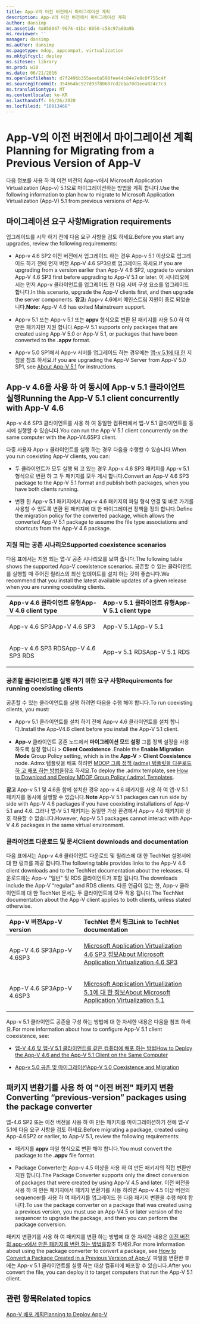 ```yaml
---
title: App-V의 이전 버전에서 마이그레이션 계획
description: App-V의 이전 버전에서 마이그레이션 계획
author: dansimp
ms.assetid: 4a058047-9674-41bc-8050-c58c97a80a9b
ms.reviewer: ''
manager: dansimp
ms.author: dansimp
ms.pagetype: mdop, appcompat, virtualization
ms.mktglfcycl: deploy
ms.sitesec: library
ms.prod: w10
ms.date: 06/21/2016
ms.openlocfilehash: d7f2496b355aee6a598fee44c84e7e8c0f755c4f
ms.sourcegitcommit: 354664bc527d93f80687cd2eba70d1eea024c7c3
ms.translationtype: MT
ms.contentlocale: ko-KR
ms.lasthandoff: 06/26/2020
ms.locfileid: "10813468"
---
```

# <span data-ttu-id="e0850-103">App-V의 이전 버전에서 마이그레이션 계획</span><span class="sxs-lookup"><span data-stu-id="e0850-103">Planning for Migrating from a Previous Version of App-V</span></span>


<span data-ttu-id="e0850-104">다음 정보를 사용 하 여 이전 버전의 App-v에서 Microsoft Application Virtualization (App-v) 5.1으로 마이그레이션하는 방법을 계획 합니다.</span><span class="sxs-lookup"><span data-stu-id="e0850-104">Use the following information to plan how to migrate to Microsoft Application Virtualization (App-V) 5.1 from previous versions of App-V.</span></span>

## <span data-ttu-id="e0850-105">마이그레이션 요구 사항</span><span class="sxs-lookup"><span data-stu-id="e0850-105">Migration requirements</span></span>


<span data-ttu-id="e0850-106">업그레이드를 시작 하기 전에 다음 요구 사항을 검토 하세요.</span><span class="sxs-lookup"><span data-stu-id="e0850-106">Before you start any upgrades, review the following requirements:</span></span>

-   <span data-ttu-id="e0850-107">App-v 4.6 SP2 이전 버전에서 업그레이드 하는 경우 App-v 5.1 이상으로 업그레이드 하기 전에 먼저 버전 App-V 4.6 SP3으로 업그레이드 하세요.</span><span class="sxs-lookup"><span data-stu-id="e0850-107">If you are upgrading from a version earlier than App-V 4.6 SP2, upgrade to version App-V 4.6 SP3 first before upgrading to App-V 5.1 or later.</span></span> <span data-ttu-id="e0850-108">이 시나리오에서는 먼저 App-v 클라이언트를 업그레이드 한 다음 서버 구성 요소를 업그레이드 합니다.</span><span class="sxs-lookup"><span data-stu-id="e0850-108">In this scenario, upgrade the App-V clients first, and then upgrade the server components.</span></span>
<span data-ttu-id="e0850-109">**참고:** App-v 4.6에서 메인스트림 지원이 종료 되었습니다.</span><span class="sxs-lookup"><span data-stu-id="e0850-109">**Note:** App-V 4.6 has exited Mainstream support.</span></span>

-   <span data-ttu-id="e0850-110">App-v 5.1 또는 App-v 5.1 또는 **appv** 형식으로 변환 된 패키지를 사용 5.0 하 여 만든 패키지만 지원 합니다.</span><span class="sxs-lookup"><span data-stu-id="e0850-110">App-V 5.1 supports only packages that are created using App-V 5.0 or App-V 5.1, or packages that have been converted to the **.appv** format.</span></span>

-   <span data-ttu-id="e0850-111">App-v 5.0 SP1에서 App-v 서버를 업그레이드 하는 경우에는 [앱-v 5.1에 대 한](about-app-v-51.md#bkmk-migrate-to-51) 지침을 참조 하세요.</span><span class="sxs-lookup"><span data-stu-id="e0850-111">If you are upgrading the App-V Server from App-V 5.0 SP1, see [About App-V 5.1](about-app-v-51.md#bkmk-migrate-to-51) for instructions.</span></span>

## <span data-ttu-id="e0850-112">App-v 4.6을 사용 하 여 동시에 App-v 5.1 클라이언트 실행</span><span class="sxs-lookup"><span data-stu-id="e0850-112">Running the App-V 5.1 client concurrently with App-V 4.6</span></span>


<span data-ttu-id="e0850-113">App-v 4.6 SP3 클라이언트를 사용 하 여 동일한 컴퓨터에서 앱-V 5.1 클라이언트를 동시에 실행할 수 있습니다.</span><span class="sxs-lookup"><span data-stu-id="e0850-113">You can run the App-V 5.1 client concurrently on the same computer with the App-V4.6SP3 client.</span></span>

<span data-ttu-id="e0850-114">다중 사용자 App-v 클라이언트를 실행 하는 경우 다음을 수행할 수 있습니다.</span><span class="sxs-lookup"><span data-stu-id="e0850-114">When you run coexisting App-V clients, you can:</span></span>

-   <span data-ttu-id="e0850-115">두 클라이언트가 모두 실행 되 고 있는 경우 App-v 4.6 SP3 패키지를 App-v 5.1 형식으로 변환 하 고 두 패키지를 모두 게시 합니다.</span><span class="sxs-lookup"><span data-stu-id="e0850-115">Convert an App-V 4.6 SP3 package to the App-V 5.1 format and publish both packages, when you have both clients running.</span></span>

-   <span data-ttu-id="e0850-116">변환 된 App-v 5.1 패키지에서 App-v 4.6 패키지의 파일 형식 연결 및 바로 가기를 사용할 수 있도록 변환 된 패키지에 대 한 마이그레이션 정책을 정의 합니다.</span><span class="sxs-lookup"><span data-stu-id="e0850-116">Define the migration policy for the converted package, which allows the converted App-V 5.1 package to assume the file type associations and shortcuts from the App-V 4.6 package.</span></span>

### <span data-ttu-id="e0850-117">지원 되는 공존 시나리오</span><span class="sxs-lookup"><span data-stu-id="e0850-117">Supported coexistence scenarios</span></span>

<span data-ttu-id="e0850-118">다음 표에서는 지원 되는 앱-V 공존 시나리오를 보여 줍니다.</span><span class="sxs-lookup"><span data-stu-id="e0850-118">The following table shows the supported App-V coexistence scenarios.</span></span> <span data-ttu-id="e0850-119">공존할 수 있는 클라이언트를 실행할 때 주어진 릴리스의 최신 업데이트를 설치 하는 것이 좋습니다.</span><span class="sxs-lookup"><span data-stu-id="e0850-119">We recommend that you install the latest available updates of a given release when you are running coexisting clients.</span></span>

<table>
<colgroup>
<col width="50%" />
<col width="50%" />
</colgroup>
<thead>
<tr class="header">
<th align="left"><span data-ttu-id="e0850-120">App-v 4.6 클라이언트 유형</span><span class="sxs-lookup"><span data-stu-id="e0850-120">App-V 4.6 client type</span></span></th>
<th align="left"><span data-ttu-id="e0850-121">App-v 5.1 클라이언트 유형</span><span class="sxs-lookup"><span data-stu-id="e0850-121">App-V 5.1 client type</span></span></th>
</tr>
</thead>
<tbody>
<tr class="odd">
<td align="left"><p><span data-ttu-id="e0850-122">App-v 4.6 SP3</span><span class="sxs-lookup"><span data-stu-id="e0850-122">App-V 4.6 SP3</span></span></p></td>
<td align="left"><p><span data-ttu-id="e0850-123">App-V 5.1</span><span class="sxs-lookup"><span data-stu-id="e0850-123">App-V 5.1</span></span></p></td>
</tr>
<tr class="even">
<td align="left"><p><span data-ttu-id="e0850-124">App-v 4.6 SP3 RDS</span><span class="sxs-lookup"><span data-stu-id="e0850-124">App-V 4.6 SP3 RDS</span></span></p></td>
<td align="left"><p><span data-ttu-id="e0850-125">App-v 5.1 RDS</span><span class="sxs-lookup"><span data-stu-id="e0850-125">App-V 5.1 RDS</span></span></p></td>
</tr>
</tbody>
</table>

 

### <span data-ttu-id="e0850-126">공존할 클라이언트를 실행 하기 위한 요구 사항</span><span class="sxs-lookup"><span data-stu-id="e0850-126">Requirements for running coexisting clients</span></span>

<span data-ttu-id="e0850-127">공존할 수 있는 클라이언트를 실행 하려면 다음을 수행 해야 합니다.</span><span class="sxs-lookup"><span data-stu-id="e0850-127">To run coexisting clients, you must:</span></span>

-   <span data-ttu-id="e0850-128">App-v 5.1 클라이언트를 설치 하기 전에 App-v 4.6 클라이언트를 설치 합니다.</span><span class="sxs-lookup"><span data-stu-id="e0850-128">Install the App-V4.6 client before you install the App-V 5.1 client.</span></span>

-   <span data-ttu-id="e0850-129">**App-v** 클라이언트 공존 노드에서 **마이그레이션 모드 설정** 그룹 정책 설정을 사용 하도록 설정 합니다 &gt; **Client Coexistence** .</span><span class="sxs-lookup"><span data-stu-id="e0850-129">Enable the **Enable Migration Mode** Group Policy setting, which is in the **App-V** &gt; **Client Coexistence** node.</span></span> <span data-ttu-id="e0850-130">Admx 템플릿을 배포 하려면 [MDOP 그룹 정책 (admx) 템플릿을 다운로드 하 고 배포 하는 방법을](https://technet.microsoft.com/library/dn659707.aspx)참조 하세요.</span><span class="sxs-lookup"><span data-stu-id="e0850-130">To deploy the .admx template, see [How to Download and Deploy MDOP Group Policy (.admx) Templates](https://technet.microsoft.com/library/dn659707.aspx).</span></span>

<span data-ttu-id="e0850-131">**참고**  App-v 5.1 및 4.6을 함께 설치한 경우 app-v 4.6 패키지를 사용 하 여 앱-V 5.1 패키지를 동시에 실행할 수 있습니다.</span><span class="sxs-lookup"><span data-stu-id="e0850-131">**Note** App-V 5.1 packages can run side by side with App-V 4.6 packages if you have coexisting installations of App-V 5.1 and 4.6.</span></span> <span data-ttu-id="e0850-132">그러나 앱-V 5.1 패키지는 동일한 가상 환경에서 App-v 4.6 패키지와 상호 작용할 수 없습니다.</span><span class="sxs-lookup"><span data-stu-id="e0850-132">However, App-V 5.1 packages cannot interact with App-V 4.6 packages in the same virtual environment.</span></span>

 

### <span data-ttu-id="e0850-133">클라이언트 다운로드 및 문서</span><span class="sxs-lookup"><span data-stu-id="e0850-133">Client downloads and documentation</span></span>

<span data-ttu-id="e0850-134">다음 표에서는 App-v 4.6 클라이언트 다운로드 및 릴리스에 대 한 TechNet 설명서에 대 한 링크를 제공 합니다.</span><span class="sxs-lookup"><span data-stu-id="e0850-134">The following table provides links to the App-V 4.6 client downloads and to the TechNet documentation about the releases.</span></span> <span data-ttu-id="e0850-135">다운로드에는 App-v "일반" 및 RDS 클라이언트가 포함 됩니다.</span><span class="sxs-lookup"><span data-stu-id="e0850-135">The downloads include the App-V “regular” and RDS clients.</span></span> <span data-ttu-id="e0850-136">다른 언급이 없는 한, App-v 클라이언트에 대 한 TechNet 문서는 두 클라이언트에 모두 적용 됩니다.</span><span class="sxs-lookup"><span data-stu-id="e0850-136">The TechNet documentation about the App-V client applies to both clients, unless stated otherwise.</span></span>

<table>
<colgroup>
<col width="33%" />
<col width="50%" />
</colgroup>
<thead>
<tr class="header">
<th align="left"><span data-ttu-id="e0850-137">App-V 버전</span><span class="sxs-lookup"><span data-stu-id="e0850-137">App-V version</span></span></th>
<th align="left"><span data-ttu-id="e0850-138">TechNet 문서 링크</span><span class="sxs-lookup"><span data-stu-id="e0850-138">Link to TechNet documentation</span></span></th>
</tr>
</thead>
<tbody>
<tr class="odd">
<td align="left"><p><span data-ttu-id="e0850-139">App-V 4.6 SP3</span><span class="sxs-lookup"><span data-stu-id="e0850-139">App-V 4.6SP3</span></span></p></td>
<td align="left"><p><a href="https://technet.microsoft.com/library/dn511019.aspx" data-raw-source="[About Microsoft Application Virtualization 4.6 SP3](https://technet.microsoft.com/library/dn511019.aspx)"><span data-ttu-id="e0850-140">Microsoft Application Virtualization 4.6 SP3 정보</span><span class="sxs-lookup"><span data-stu-id="e0850-140">About Microsoft Application Virtualization 4.6 SP3</span></span></a></p></td>
</tr>
<tr class="even">
<td align="left"><p><span data-ttu-id="e0850-141">App-V 4.6 SP3</span><span class="sxs-lookup"><span data-stu-id="e0850-141">App-V 4.6SP3</span></span></p></td>
<td align="left"><p><a href="about-app-v-51.md" data-raw-source="[About Microsoft Application Virtualization 5.1](about-app-v-51.md)"><span data-ttu-id="e0850-142">Microsoft Application Virtualization 5.1에 대 한 정보</span><span class="sxs-lookup"><span data-stu-id="e0850-142">About Microsoft Application Virtualization 5.1</span></span></a></p></td>
</tr>
</tbody>
</table>

 

<span data-ttu-id="e0850-143">App-v 5.1 클라이언트 공존을 구성 하는 방법에 대 한 자세한 내용은 다음을 참조 하세요.</span><span class="sxs-lookup"><span data-stu-id="e0850-143">For more information about how to configure App-V 5.1 client coexistence, see:</span></span>

-   [<span data-ttu-id="e0850-144">앱-V 4.6 및 앱-V 5.1 클라이언트를 같은 컴퓨터에 배포 하는 방법</span><span class="sxs-lookup"><span data-stu-id="e0850-144">How to Deploy the App-V 4.6 and the App-V 5.1 Client on the Same Computer</span></span>](how-to-deploy-the-app-v-46-and-the-app-v--51-client-on-the-same-computer.md)

-   [<span data-ttu-id="e0850-145">App-v 5.0 공존 및 마이그레이션</span><span class="sxs-lookup"><span data-stu-id="e0850-145">App-V 5.0 Coexistence and Migration</span></span>](https://technet.microsoft.com/windows/jj835811.aspx)

## <a href="" id="converting--previous-version--packages-using-the-package-converter-"></a><span data-ttu-id="e0850-146">패키지 변환기를 사용 하 여 "이전 버전" 패키지 변환</span><span class="sxs-lookup"><span data-stu-id="e0850-146">Converting “previous-version” packages using the package converter</span></span>


<span data-ttu-id="e0850-147">앱-4.6 SP2 또는 이전 버전을 사용 하 여 만든 패키지를 마이그레이션하기 전에 앱-V 5.1에 다음 요구 사항을 검토 하세요.</span><span class="sxs-lookup"><span data-stu-id="e0850-147">Before migrating a package, created using App-4.6SP2 or earlier, to App-V 5.1, review the following requirements:</span></span>

-   <span data-ttu-id="e0850-148">패키지를 **appv** 파일 형식으로 변환 해야 합니다.</span><span class="sxs-lookup"><span data-stu-id="e0850-148">You must convert the package to the **.appv** file format.</span></span>

-   <span data-ttu-id="e0850-149">Package Converter는 App-v 4.5 이상을 사용 하 여 만든 패키지의 직접 변환만 지원 합니다.</span><span class="sxs-lookup"><span data-stu-id="e0850-149">The Package Converter supports only the direct conversion of packages that were created by using App-V 4.5 and later.</span></span> <span data-ttu-id="e0850-150">이전 버전을 사용 하 여 만든 패키지에서 패키지 변환기를 사용 하려면 App-v 4.5 이상 버전의 sequencer를 사용 하 여 패키지를 업그레이드 한 다음 패키지 변환을 수행 해야 합니다.</span><span class="sxs-lookup"><span data-stu-id="e0850-150">To use the package converter on a package that was created using a previous version, you must use an App-V4.5 or later version of the sequencer to upgrade the package, and then you can perform the package conversion.</span></span>

<span data-ttu-id="e0850-151">패키지 변환기를 사용 하 여 패키지를 변환 하는 방법에 대 한 자세한 내용은 [이전 버전의 app-v에서 만든 패키지를 변환 하는 방법을](how-to-convert-a-package-created-in-a-previous-version-of-app-v51.md)참조 하세요.</span><span class="sxs-lookup"><span data-stu-id="e0850-151">For more information about using the package converter to convert a package, see [How to Convert a Package Created in a Previous Version of App-V](how-to-convert-a-package-created-in-a-previous-version-of-app-v51.md).</span></span> <span data-ttu-id="e0850-152">파일을 변환한 후에는 App-v 5.1 클라이언트를 실행 하는 대상 컴퓨터에 배포할 수 있습니다.</span><span class="sxs-lookup"><span data-stu-id="e0850-152">After you convert the file, you can deploy it to target computers that run the App-V 5.1 client.</span></span>






## <span data-ttu-id="e0850-153">관련 항목</span><span class="sxs-lookup"><span data-stu-id="e0850-153">Related topics</span></span>


[<span data-ttu-id="e0850-154">App-V 배포 계획</span><span class="sxs-lookup"><span data-stu-id="e0850-154">Planning to Deploy App-V</span></span>](planning-to-deploy-app-v51.md)

 

 





